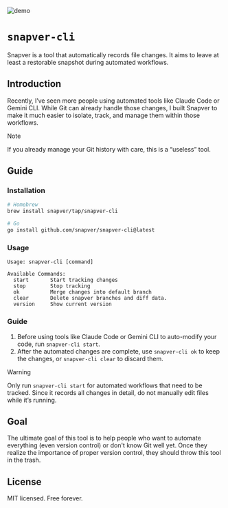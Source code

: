 ![demo](https://github.com/user-attachments/assets/778dc230-1deb-49af-985f-add0c53b37dd)

# `snapver-cli`

Snapver is a tool that automatically records file changes. It aims to leave at least a restorable snapshot during automated workflows.

## Introduction

Recently, I’ve seen more people using automated tools like Claude Code or Gemini CLI.
While Git can already handle those changes, I built Snapver to make it much easier to isolate, track, and manage them within those workflows.

> [!NOTE]  
> If you already manage your Git history with care, this is a “useless” tool.

## Guide

### Installation

```sh
# Homebrew
brew install snapver/tap/snapver-cli

# Go
go install github.com/snapver/snapver-cli@latest
```

### Usage

```
Usage: snapver-cli [command]

Available Commands:
  start       Start tracking changes
  stop        Stop tracking
  ok          Merge changes into default branch
  clear       Delete snapver branches and diff data.
  version     Show current version
```

### Guide

1. Before using tools like Claude Code or Gemini CLI to auto-modify your code, run `snapver-cli start`.
2. After the automated changes are complete, use `snapver-cli ok` to keep the changes, or `snapver-cli clear` to discard them.

> [!WARNING]  
> Only run `snapver-cli start` for automated workflows that need to be tracked. Since it records all changes in detail, do not manually edit files while it’s running.

## Goal

The ultimate goal of this tool is to help people who want to automate everything (even version control) or don't know Git well yet. Once they realize the importance of proper version control, they should throw this tool in the trash.

## License

MIT licensed. Free forever.
